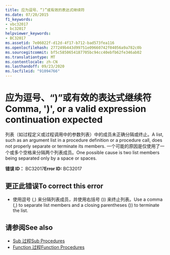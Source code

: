 ```yaml
---
title: 应为逗号、“)”或有效的表达式继续符
ms.date: 07/20/2015
f1_keywords:
- vbc32017
- bc32017
helpviewer_keywords:
- BC32017
ms.assetid: 7e06022f-d12d-4f17-b712-bad573fea116
ms.openlocfilehash: 277249b443d99751e09660742f04056a9a782c0b
ms.sourcegitcommit: bf5c5850654187705bc94cc40ebfb62fe346ab02
ms.translationtype: MT
ms.contentlocale: zh-CN
ms.lasthandoff: 09/23/2020
ms.locfileid: "91094766"
---
```

# <a name="comma--or-a-valid-expression-continuation-expected"></a><span data-ttu-id="90330-102">应为逗号、“)”或有效的表达式继续符</span><span class="sxs-lookup"><span data-stu-id="90330-102">Comma, ')', or a valid expression continuation expected</span></span>

<span data-ttu-id="90330-103">列表（如过程定义或过程调用中的参数列表）中的成员未正确分隔或终止。</span><span class="sxs-lookup"><span data-stu-id="90330-103">A list, such as an argument list in a procedure definition or a procedure call, does not properly separate or terminate its members.</span></span> <span data-ttu-id="90330-104">一个可能的原因是仅使用了一个或多个空格来分隔两个列表成员。</span><span class="sxs-lookup"><span data-stu-id="90330-104">One possible cause is two list members being separated only by a space or spaces.</span></span>  
  
 <span data-ttu-id="90330-105">**错误 ID：** BC32017</span><span class="sxs-lookup"><span data-stu-id="90330-105">**Error ID:** BC32017</span></span>  
  
## <a name="to-correct-this-error"></a><span data-ttu-id="90330-106">更正此错误</span><span class="sxs-lookup"><span data-stu-id="90330-106">To correct this error</span></span>  
  
- <span data-ttu-id="90330-107">使用逗号 (,) 来分隔列表成员，并使用右括号 ()) 来终止列表。</span><span class="sxs-lookup"><span data-stu-id="90330-107">Use a comma (,) to separate list members and a closing parentheses ()) to terminate the list.</span></span>  
  
## <a name="see-also"></a><span data-ttu-id="90330-108">请参阅</span><span class="sxs-lookup"><span data-stu-id="90330-108">See also</span></span>

- [<span data-ttu-id="90330-109">Sub 过程</span><span class="sxs-lookup"><span data-stu-id="90330-109">Sub Procedures</span></span>](../programming-guide/language-features/procedures/sub-procedures.md)
- [<span data-ttu-id="90330-110">Function 过程</span><span class="sxs-lookup"><span data-stu-id="90330-110">Function Procedures</span></span>](../programming-guide/language-features/procedures/function-procedures.md)
